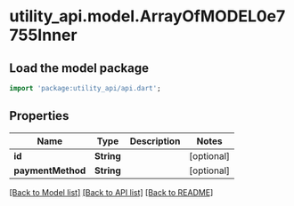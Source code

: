 # utility_api.model.ArrayOfMODEL0e7755Inner

## Load the model package
```dart
import 'package:utility_api/api.dart';
```

## Properties
Name | Type | Description | Notes
------------ | ------------- | ------------- | -------------
**id** | **String** |  | [optional] 
**paymentMethod** | **String** |  | [optional] 

[[Back to Model list]](../README.md#documentation-for-models) [[Back to API list]](../README.md#documentation-for-api-endpoints) [[Back to README]](../README.md)


